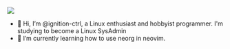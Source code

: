 
![](https://komarev.com/ghpvc/?username=ignition-ctrl)
- 👋 Hi, I’m @ignition-ctrl, a Linux enthusiast and hobbyist programmer. I'm studying to become a Linux SysAdmin
- 🌱 I’m currently learning how to use neorg in neovim.

<!---
ignition-ctrl/ignition-ctrl is a ✨ special ✨ repository because its `README.md` (this file) appears on your GitHub profile.
You can click the Preview link to take a look at your changes.
--->
